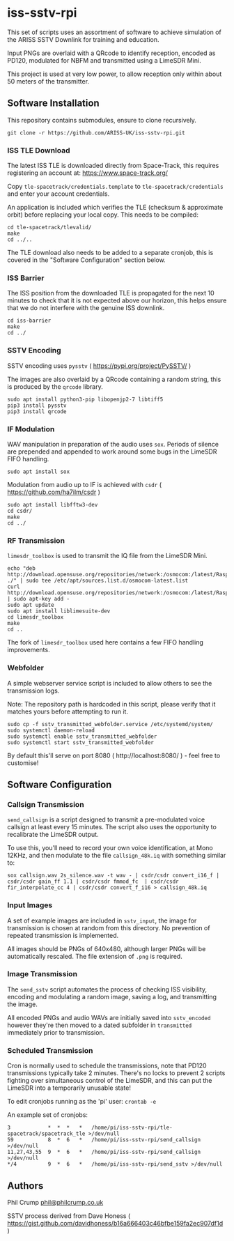 # iss-sstv-rpi

This set of scripts uses an assortment of software to achieve simulation of the ARISS SSTV Downlink for training and education.

Input PNGs are overlaid with a QRcode to identify reception, encoded as PD120, modulated for NBFM and transmitted using a LimeSDR Mini.

This project is used at very low power, to allow reception only within about 50 meters of the transmitter.

## Software Installation

This repository contains submodules, ensure to clone recursively.

`git clone -r https://github.com/ARISS-UK/iss-sstv-rpi.git`

### ISS TLE Download

The latest ISS TLE is downloaded directly from Space-Track, this requires registering an account at: https://www.space-track.org/ 

Copy `tle-spacetrack/credentials.template` to `tle-spacetrack/credentials` and enter your account credentials.

An application is included which verifies the TLE (checksum & approximate orbit) before replacing your local copy. This needs to be compiled:

```
cd tle-spacetrack/tlevalid/
make
cd ../..
```

The TLE download also needs to be added to a separate cronjob, this is covered in the "Software Configuration" section below.

### ISS Barrier

The ISS position from the downloaded TLE is propagated for the next 10 minutes to check that it is not expected above our horizon, this helps ensure that we do not interfere with the genuine ISS downlink.

```
cd iss-barrier
make
cd ../
```

### SSTV Encoding

SSTV encoding uses `pysstv` ( https://pypi.org/project/PySSTV/ )

The images are also overlaid by a QRcode containing a random string, this is produced by the `qrcode` library.

```
sudo apt install python3-pip libopenjp2-7 libtiff5
pip3 install pysstv
pip3 install qrcode
```

### IF Modulation

WAV manipulation in preparation of the audio uses `sox`. Periods of silence are prepended and appended to work around some bugs in the LimeSDR FIFO handling.

`sudo apt install sox`

Modulation from audio up to IF is achieved with `csdr` ( https://github.com/ha7ilm/csdr )

```
sudo apt install libfftw3-dev
cd csdr/
make
cd ../
```

### RF Transmission

`limesdr_toolbox` is used to transmit the IQ file from the LimeSDR Mini.

```
echo "deb http://download.opensuse.org/repositories/network:/osmocom:/latest/Raspbian_10/ ./" | sudo tee /etc/apt/sources.list.d/osmocom-latest.list
curl http://download.opensuse.org/repositories/network:/osmocom:/latest/Raspbian_10/Release.key | sudo apt-key add -
sudo apt update
sudo apt install liblimesuite-dev
cd limesdr_toolbox
make
cd ..
```

The fork of `limesdr_toolbox` used here contains a few FIFO handling improvements.

### Webfolder

A simple webserver service script is included to allow others to see the transmission logs.

Note: The repository path is hardcoded in this script, please verify that it matches yours before attempting to run it.

```
sudo cp -f sstv_transmitted_webfolder.service /etc/systemd/system/
sudo systemctl daemon-reload
sudo systemctl enable sstv_transmitted_webfolder
sudo systemctl start sstv_transmitted_webfolder
```

By default this'll serve on port 8080 ( http://localhost:8080/ ) - feel free to customise!

## Software Configuration

### Callsign Transmission

`send_callsign` is a script designed to transmit a pre-modulated voice callsign at least every 15 minutes. The script also uses the opportunity to recalibrate the LimeSDR output.

To use this, you'll need to record your own voice identification, at Mono 12KHz, and then modulate to the file `callsign_48k.iq` with something similar to:
```
sox callsign.wav 2s_silence.wav -t wav - | csdr/csdr convert_i16_f | csdr/csdr gain_ff 1.1 | csdr/csdr fmmod_fc  | csdr/csdr fir_interpolate_cc 4 | csdr/csdr convert_f_i16 > callsign_48k.iq
```

### Input Images

A set of example images are included in `sstv_input`, the image for transmission is chosen at random from this directory. No prevention of repeated transmission is implemented.

All images should be PNGs of 640x480, although larger PNGs will be automatically rescaled. The file extension of `.png` is required.

### Image Transmission

The `send_sstv` script automates the process of checking ISS visibility, encoding and modulating a random image, saving a log, and transmitting the image.

All encoded PNGs and audio WAVs are initially saved into `sstv_encoded` however they're then moved to a dated subfolder in `transmitted` immediately prior to transmission.

### Scheduled Transmission

Cron is normally used to schedule the transmissions, note that PD120 transmissions typically take 2 minutes. There's no locks to prevent 2 scripts fighting over simultaneous control of the LimeSDR, and this can put the LimeSDR into a temporarily unusable state!

To edit cronjobs running as the 'pi' user: `crontab -e`

An example set of cronjobs:
```
3            *  *  *   *   /home/pi/iss-sstv-rpi/tle-spacetrack/spacetrack_tle >/dev/null
59           8  *  6   *   /home/pi/iss-sstv-rpi/send_callsign >/dev/null
11,27,43,55  9  *  6   *   /home/pi/iss-sstv-rpi/send_callsign >/dev/null
*/4          9  *  6   *   /home/pi/iss-sstv-rpi/send_sstv >/dev/null
```

## Authors

Phil Crump <phil@philcrump.co.uk>

SSTV process derived from Dave Honess ( https://gist.github.com/davidhoness/b16a666403c46bfbe159fa2ec907df1d )
